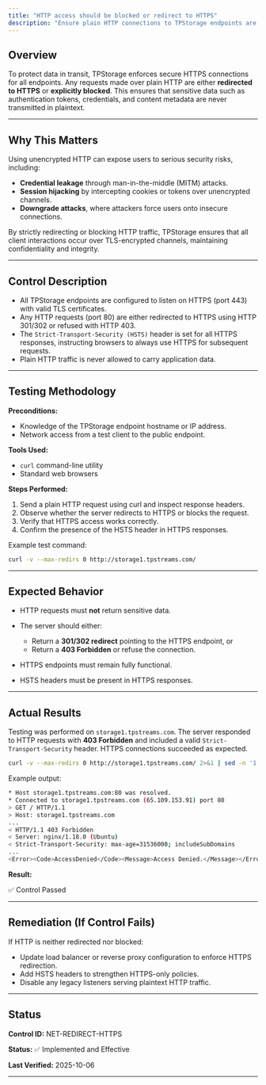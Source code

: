 ```yaml
---
title: "HTTP access should be blocked or redirect to HTTPS"
description: "Ensure plain HTTP connections to TPStorage endpoints are either redirected to HTTPS or blocked, protecting sensitive data from exposure."
---
```


## Overview

To protect data in transit, TPStorage enforces secure HTTPS connections for all endpoints. Any requests made over plain HTTP are either **redirected to HTTPS** or **explicitly blocked**. This ensures that sensitive data such as authentication tokens, credentials, and content metadata are never transmitted in plaintext.

---

## Why This Matters

Using unencrypted HTTP can expose users to serious security risks, including:

* **Credential leakage** through man-in-the-middle (MITM) attacks.
* **Session hijacking** by intercepting cookies or tokens over unencrypted channels.
* **Downgrade attacks**, where attackers force users onto insecure connections.

By strictly redirecting or blocking HTTP traffic, TPStorage ensures that all client interactions occur over TLS-encrypted channels, maintaining confidentiality and integrity.

---

## Control Description

* All TPStorage endpoints are configured to listen on HTTPS (port 443) with valid TLS certificates.
* Any HTTP requests (port 80) are either redirected to HTTPS using HTTP 301/302 or refused with HTTP 403.
* The `Strict-Transport-Security (HSTS)` header is set for all HTTPS responses, instructing browsers to always use HTTPS for subsequent requests.
* Plain HTTP traffic is never allowed to carry application data.

---

## Testing Methodology

**Preconditions:**

* Knowledge of the TPStorage endpoint hostname or IP address.
* Network access from a test client to the public endpoint.

**Tools Used:**

* `curl` command-line utility
* Standard web browsers

**Steps Performed:**

1. Send a plain HTTP request using curl and inspect response headers.
2. Observe whether the server redirects to HTTPS or blocks the request.
3. Verify that HTTPS access works correctly.
4. Confirm the presence of the HSTS header in HTTPS responses.

Example test command:

```bash
curl -v --max-redirs 0 http://storage1.tpstreams.com/
```

---

## Expected Behavior

* HTTP requests must **not** return sensitive data.
* The server should either:

  * Return a **301/302 redirect** pointing to the HTTPS endpoint, or
  * Return a **403 Forbidden** or refuse the connection.
* HTTPS endpoints must remain fully functional.
* HSTS headers must be present in HTTPS responses.

---

## Actual Results

Testing was performed on `storage1.tpstreams.com`.
The server responded to HTTP requests with **403 Forbidden** and included a valid `Strict-Transport-Security` header. HTTPS connections succeeded as expected.

```bash
curl -v --max-redirs 0 http://storage1.tpstreams.com/ 2>&1 | sed -n '1,200p'
```

Example output:
```bash
* Host storage1.tpstreams.com:80 was resolved.
* Connected to storage1.tpstreams.com (65.109.153.91) port 80
> GET / HTTP/1.1
> Host: storage1.tpstreams.com
...
< HTTP/1.1 403 Forbidden
< Server: nginx/1.18.0 (Ubuntu)
< Strict-Transport-Security: max-age=31536000; includeSubDomains
...
<Error><Code>AccessDenied</Code><Message>Access Denied.</Message></Error>
```

**Result:** 

✅ Control Passed

---

## Remediation (If Control Fails)

If HTTP is neither redirected nor blocked:

* Update load balancer or reverse proxy configuration to enforce HTTPS redirection.
* Add HSTS headers to strengthen HTTPS-only policies.
* Disable any legacy listeners serving plaintext HTTP traffic.

---

## Status

**Control ID:** NET-REDIRECT-HTTPS

**Status:** ✅ Implemented and Effective

**Last Verified:** 2025-10-06

---
